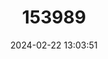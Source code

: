 ---
title: "153989"
category: "Orconectes hathawayi"
draft: false
date: 2024-02-22 13:03:51
languages:
  English: ["Teche Painted Crayfish"]
---